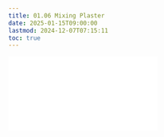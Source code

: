 ```yaml
---
title: 01.06 Mixing Plaster
date: 2025-01-15T09:00:00
lastmod: 2024-12-07T07:15:11
toc: true
---
```


![Link to included file content](../../../../making/how-to-mix-plaster.md)
